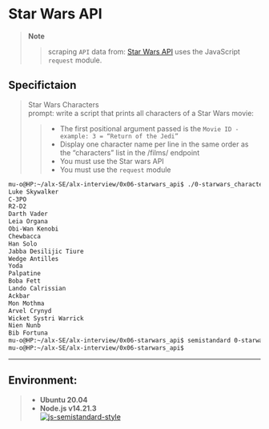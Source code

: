# Star Wars API
> **Note**  
>> scraping `API` data from: [Star Wars API](https://swapi-api.alx-tools.com/api/films)
>> uses the JavaScript `request` module.

## Specifictaion

> Star Wars Characters  
> prompt: write a script that prints all characters of a Star Wars movie:  
>> - The first positional argument passed is the `Movie ID - example: 3 = “Return of the Jedi”`
>> - Display one character name per line in the same order as the “characters” list in the /films/ endpoint
>> - You must use the Star wars API
>> - You must use the `request` module


```bash
mu-o@HP:~/alx-SE/alx-interview/0x06-starwars_api$ ./0-starwars_characters.js 3
Luke Skywalker
C-3PO
R2-D2
Darth Vader
Leia Organa
Obi-Wan Kenobi
Chewbacca
Han Solo
Jabba Desilijic Tiure
Wedge Antilles
Yoda
Palpatine
Boba Fett
Lando Calrissian
Ackbar
Mon Mothma
Arvel Crynyd
Wicket Systri Warrick
Nien Nunb
Bib Fortuna
mu-o@HP:~/alx-SE/alx-interview/0x06-starwars_api$ semistandard 0-starwars_characters.js
mu-o@HP:~/alx-SE/alx-interview/0x06-starwars_api$
```

---
## Environment:

> - **Ubuntu 20.04**
> - **Node.js v14.21.3**  
> [![js-semistandard-style](https://raw.githubusercontent.com/standard/semistandard/master/badge.svg)](https://github.com/standard/semistandard)